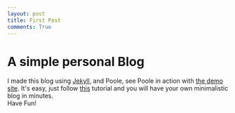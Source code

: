 ```yaml
---
layout: post
title: First Post
comments: True
---
```


# A simple personal Blog

I made this blog using [Jekyll](http://jekyllrb.com), and Poole, see Poole in action with [the demo site](http://demo.getpoole.com).
It's easy, just follow [this](http://joshualande.com/jekyll-github-pages-poole/) tutorial and you will have your own minimalistic blog in minutes.  
Have Fun!
